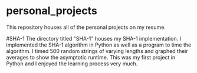 # personal_projects
This repository houses all of the personal projects on my resume.

#SHA-1
The directory titled "SHA-1" houses my SHA-1 implementation. I implemented the SHA-1 algorithm in Python as well as a program to time the algorithm. I timed 500 random strings of varying lengths and graphed their averages to show the asymptotic runtime. This was my first project in Python and I enjoyed the learning process very much.
